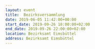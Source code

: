 ```yaml
---
layout: event
title:  Bezirksversammlung
date: 2019-06-05 11:42:00+00:00
start_date: 2019-09-26 18:00:00+02:00
end_date: 2019-09-26 22:00:00+02:00
location: Bezirksamt Eimsbüttel
address: Bezirksamt Eimsbüttel
---
```

